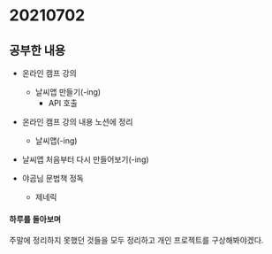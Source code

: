 # 20210702

## 공부한 내용
+ 온라인 캠프 강의
  - 날씨앱 만들기(-ing)
    * API 호출

+ 온라인 캠프 강의 내용 노션에 정리
  - 날씨앱(-ing)

+ 날씨앱 처음부터 다시 만들어보기(-ing)

+ 야곰님 문법책 정독
  - 제네릭

#### 하루를 돌아보며
주말에 정리하지 못했던 것들을 모두 정리하고 개인 프로젝트를 구상해봐야겠다.
